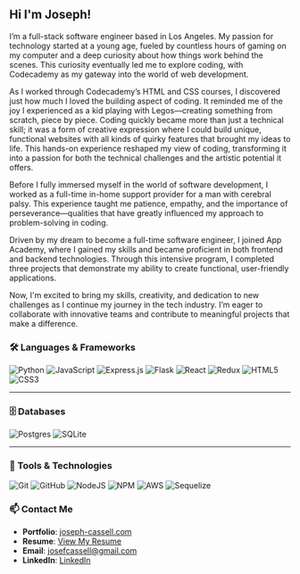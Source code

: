 ## Hi I'm Joseph!

I’m a full-stack software engineer based in Los Angeles. My passion for technology started at a young age, fueled by countless hours of gaming on my computer and a deep curiosity about how things work behind the scenes. This curiosity eventually led me to explore coding, with Codecademy as my gateway into the world of web development.

As I worked through Codecademy’s HTML and CSS courses, I discovered just how much I loved the building aspect of coding. It reminded me of the joy I experienced as a kid playing with Legos—creating something from scratch, piece by piece. Coding quickly became more than just a technical skill; it was a form of creative expression where I could build unique, functional websites with all kinds of quirky features that brought my ideas to life. This hands-on experience reshaped my view of coding, transforming it into a passion for both the technical challenges and the artistic potential it offers.

Before I fully immersed myself in the world of software development, I worked as a full-time in-home support provider for a man with cerebral palsy. This experience taught me patience, empathy, and the importance of perseverance—qualities that have greatly influenced my approach to problem-solving in coding.

Driven by my dream to become a full-time software engineer, I joined App Academy, where I gained my skills and became proficient in both frontend and backend technologies. Through this intensive program, I completed three projects that demonstrate my ability to create functional, user-friendly applications.

Now, I'm excited to bring my skills, creativity, and dedication to new challenges as I continue my journey in the tech industry. I’m eager to collaborate with innovative teams and contribute to meaningful projects that make a difference.

### 🛠️ Languages & Frameworks

![Python](https://img.shields.io/badge/python-3670A0?style=for-the-badge&logo=python&logoColor=ffdd54)
![JavaScript](https://img.shields.io/badge/javascript-%23323330.svg?style=for-the-badge&logo=javascript&logoColor=%23F7DF1E)
![Express.js](https://img.shields.io/badge/express.js-%23404d59.svg?style=for-the-badge&logo=express&logoColor=%2361DAFB)
![Flask](https://img.shields.io/badge/flask-%23000.svg?style=for-the-badge&logo=flask&logoColor=white)
![React](https://img.shields.io/badge/react-%2320232a.svg?style=for-the-badge&logo=react&logoColor=%2361DAFB)
![Redux](https://img.shields.io/badge/redux-%23593d88.svg?style=for-the-badge&logo=redux&logoColor=white)
![HTML5](https://img.shields.io/badge/html5-%23E34F26.svg?style=for-the-badge&logo=html5&logoColor=white)
![CSS3](https://img.shields.io/badge/css3-%231572B6.svg?style=for-the-badge&logo=css3&logoColor=white)

---

### 🗄️ Databases

![Postgres](https://img.shields.io/badge/postgres-%23316192.svg?style=for-the-badge&logo=postgresql&logoColor=white)
![SQLite](https://img.shields.io/badge/sqlite-%2307405e.svg?style=for-the-badge&logo=sqlite&logoColor=white)

---

### 🔧 Tools & Technologies

![Git](https://img.shields.io/badge/git-%23F05033.svg?style=for-the-badge&logo=git&logoColor=white)
![GitHub](https://img.shields.io/badge/github-%23121011.svg?style=for-the-badge&logo=github&logoColor=white)
![NodeJS](https://img.shields.io/badge/node.js-6DA55F?style=for-the-badge&logo=node.js&logoColor=white)
![NPM](https://img.shields.io/badge/NPM-%23CB3837.svg?style=for-the-badge&logo=npm&logoColor=white)
![AWS](https://img.shields.io/badge/AWS-%23FF9900.svg?style=for-the-badge&logo=amazon-aws&logoColor=white)
![Sequelize](https://img.shields.io/badge/Sequelize-52B0E7?style=for-the-badge&logo=Sequelize&logoColor=white)

### 📫 Contact Me

- **Portfolio**: [joseph-cassell.com](https://joseph-cassell.com)
- **Resume**: [View My Resume](https://docs.google.com/document/d/1Rdxjc-iHdClchv5Z0gbm06xKCYdRmie4ThfjszdHLfM/edit?usp=sharing)
- **Email**: [josefcassell@gmail.com](josefcassell@gmail.com)
- **LinkedIn**: [LinkedIn](https://www.linkedin.com/in/joseph-cassell/)
